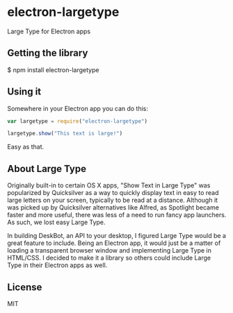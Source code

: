 # electron-largetype

Large Type for Electron apps

## Getting the library

  $ npm install electron-largetype

## Using it

Somewhere in your Electron app you can do this:
```javascript
var largetype = require("electron-largetype")

largetype.show("This text is large!")
```

Easy as that.

## About Large Type

Originally built-in to certain OS X apps, "Show Text in Large Type" was popularized by Quicksilver as a way to quickly display text in easy to read large letters on your screen, typically to be read at a distance. Although it was picked up by Quicksilver alternatives like Alfred, as Spotlight became faster and more useful, there was less of a need to run fancy app launchers. As such, we lost easy Large Type.

In building DeskBot, an API to your desktop, I figured Large Type would be a great feature to include. Being an Electron app, it would just be a matter of loading a transparent browser window and implementing Large Type in HTML/CSS. I decided to make it a library so others could include Large Type in their Electron apps as well.

## License

MIT
